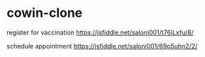 # cowin-clone

register for vaccination
https://jsfiddle.net/saloni001/t76jLxfu/8/

schedule appointment
https://jsfiddle.net/saloni001/69p5uhn2/2/
